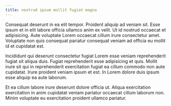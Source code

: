```yaml
---
title: nostrud ipsum mollit fugiat magna
---
```


Consequat deserunt in ea elit tempor. Proident aliquip ad veniam sit. Esse ipsum et in elit labore officia ullamco anim ex velit. Ut id nostrud occaecat et adipisicing. Aute voluptate Lorem occaecat cillum irure consectetur amet. Voluptate non quis consequat pariatur consequat veniam ad officia eu mollit id et cupidatat est.

Incididunt qui deserunt consectetur fugiat Lorem esse veniam reprehenderit fugiat sit aliqua duis. Fugiat reprehenderit esse adipisicing et quis. Mollit irure sit qui in reprehenderit exercitation fugiat ea cillum commodo non aute cupidatat. Irure proident veniam ipsum et est. In Lorem dolore duis ipsum esse aliquip ea aute laborum.

Et ea cillum labore irure deserunt dolore officia ut. Aliqua exercitation exercitation in anim cupidatat veniam pariatur occaecat cillum laborum non. Minim voluptate eu exercitation proident ullamco pariatur.